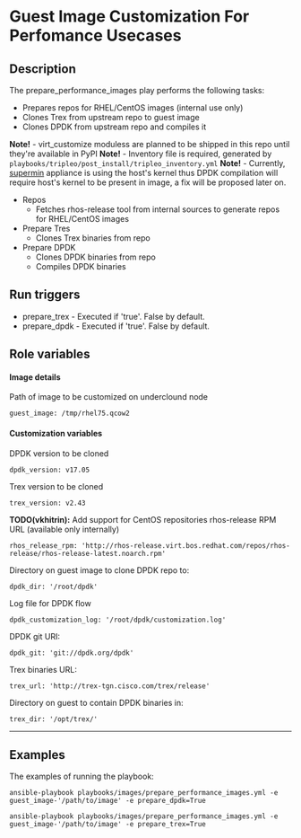 # Guest Image Customization For Perfomance Usecases

## Description
The prepare_performance_images play performs the following tasks:
- Prepares repos for RHEL/CentOS images (internal use only)
- Clones Trex from upstream repo to guest image
- Clones DPDK from upstream repo and compiles it

**Note!** - virt_customize moduless are planned to be shipped in this repo until they're available in PyPI
**Note!** - Inventory file is required, generated by `playbooks/tripleo/post_install/tripleo_inventory.yml`
**Note!** - Currently, [supermin](http://libguestfs.org/supermin.1.html) appliance is using the host's kernel thus DPDK compilation will require host's kernel to be present in image, a fix will be proposed later on.

* Repos
    * Fetches rhos-release tool from internal sources to generate repos for RHEL/CentOS images
* Prepare Tres
    * Clones Trex binaries from repo
* Prepare DPDK
    * Clones DPDK binaries from repo
    * Compiles DPDK binaries

## Run triggers
* prepare_trex - Executed if 'true'. False by default.
* prepare_dpdk - Executed if 'true'. False by default.

## Role variables
#### Image details
Path of image to be customized on underclound node
```
guest_image: /tmp/rhel75.qcow2
```

#### Customization variables
DPDK version to be cloned
```
dpdk_version: v17.05
```

Trex version to be cloned
```
trex_version: v2.43
```

**TODO(vkhitrin):** Add support for CentOS repositories
rhos-release RPM URL (available only internally)
```
rhos_release_rpm: 'http://rhos-release.virt.bos.redhat.com/repos/rhos-release/rhos-release-latest.noarch.rpm'
```

Directory on guest image to clone DPDK repo to:
```
dpdk_dir: '/root/dpdk'
```

Log file for DPDK flow
```
dpdk_customization_log: '/root/dpdk/customization.log'
```

DPDK git URI:
```
dpdk_git: 'git://dpdk.org/dpdk'
```

Trex binaries URL:
```
trex_url: 'http://trex-tgn.cisco.com/trex/release'
```

Directory on guest to contain DPDK binaries in:
```
trex_dir: '/opt/trex/'
```

***
## Examples
The examples of running the playbook:

```Installing DPDK inside guest image"
ansible-playbook playbooks/images/prepare_performance_images.yml -e guest_image-'/path/to/image' -e prepare_dpdk=True
```

```Installing Trex inside guest image"
ansible-playbook playbooks/images/prepare_performance_images.yml -e guest_image-'/path/to/image' -e prepare_trex=True
```
